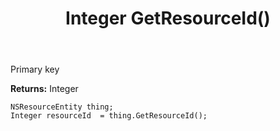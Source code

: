 ﻿---
uid: crmscript_ref_NSResourceEntity_GetResourceId
title: Integer GetResourceId()
intellisense: NSResourceEntity.GetResourceId
keywords: NSResourceEntity, GetResourceId
so.topic: reference
---

Primary key

**Returns:** Integer


```crmscript
NSResourceEntity thing;
Integer resourceId  = thing.GetResourceId();
```


